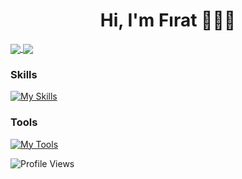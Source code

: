 <h1 align="center">Hi, I'm Fırat 👾👨‍💻</h1>

<a href="https://github.com/firatksee?tab=repositories">
<img align="center" src="https://github-readme-stats-sigma-five.vercel.app/api?username=firatksee&include_all_commits=true&count_private=true&show_icons=true&theme=transparent&hide_border=true" >
</a>

<a href="https://github.com/firatksee?tab=repositories">
<img align="center" src="https://github-readme-stats-sigma-five.vercel.app/api/top-langs/?username=firatksee&langs_count=10&layout=compact" >
</a>

### Skills


[![My Skills](https://skills.thijs.gg/icons?i=python,java,js,html,css,react,typescript,bootstrap,&theme=dark)](https://vineethtrv.github.io)


### Tools


[![My Tools](https://skills.thijs.gg/icons?i=vscode,git,firebase)](https://vineethtrv.github.io)

![Profile Views](https://komarev.com/ghpvc/?username=firatksee)
